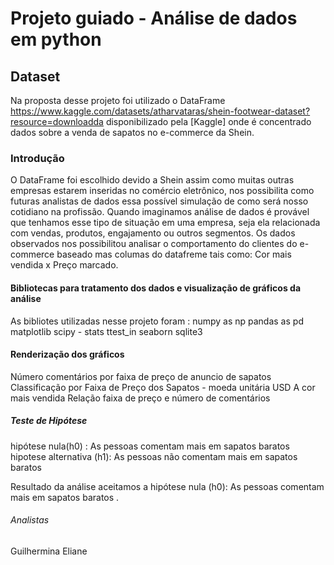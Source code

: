 # Projeto guiado - Análise de dados em python

## Dataset

Na proposta desse projeto foi utilizado o DataFrame  https://www.kaggle.com/datasets/atharvataras/shein-footwear-dataset?resource=downloadda disponibilizado pela [Kaggle] onde é concentrado dados sobre a venda de sapatos no e-commerce da Shein.

### Introdução

O DataFrame foi escolhido devido a Shein assim como muitas outras empresas estarem inseridas no comércio eletrônico, nos possibilita como futuras analistas de dados essa possível simulação de como será nosso cotidiano na profissão.
Quando imaginamos análise de dados é provável que tenhamos esse tipo de situação em uma empresa, seja ela relacionada com vendas, produtos, engajamento ou outros segmentos. 
Os dados observados nos possibilitou analisar o comportamento do clientes do e-commerce baseado mas columas do datafreme tais como: Cor mais vendida x Preço marcado.

#### Bibliotecas para tratamento dos dados e visualização de gráficos da análise 

As bibliotes utilizadas nesse projeto foram :
numpy as np 
pandas as pd
matplotlib
scipy - stats ttest_in
seaborn
sqlite3

#### Renderização dos gráficos 

Número comentários por faixa de preço de anuncio de sapatos
Classificação por Faixa de Preço dos Sapatos - moeda unitária USD
A cor mais vendida
Relação faixa de preço e número de comentários

##### Teste de Hipótese

hipótese nula(h0) : As pessoas comentam mais em sapatos baratos 
hipotese alternativa (h1): As pessoas não comentam mais em sapatos baratos 

Resultado da análise aceitamos a hipótese nula (h0): As pessoas comentam mais em sapatos baratos .


###### Analistas

Guilhermina
Eliane 